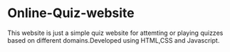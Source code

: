 # Online-Quiz-website
This website is just a simple quiz website for attemting or playing quizzes based on different domains.Developed using HTML,CSS and Javascript.
